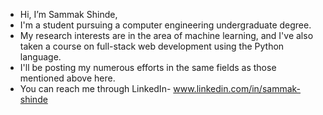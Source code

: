 - Hi, I’m Sammak Shinde,
- I'm a student pursuing a computer engineering undergraduate degree.
- My research interests are in the area of machine learning, and I've also taken a course on full-stack web development using the Python language. 
- I'll be posting my numerous efforts in the same fields as those mentioned above here. 
- You can reach me through LinkedIn- www.linkedin.com/in/sammak-shinde

<!---
sammaknshinde2410/sammaknshinde2410 is a ✨ special ✨ repository because its `README.md` (this file) appears on your GitHub profile.
You can click the Preview link to take a look at your changes.
--->
